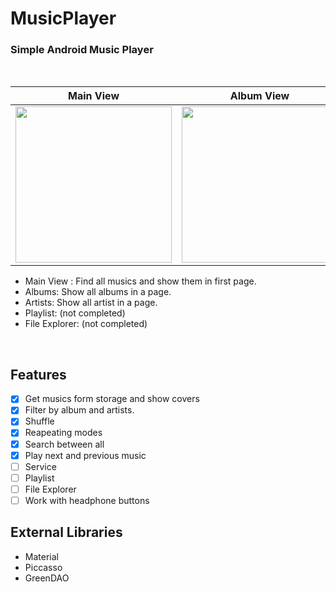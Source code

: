 # MusicPlayer

### Simple Android Music Player

<br>

| Main View | Album View | Track View |
|--|--|--|
| <img src="http://uupload.ir/files/8y54_screenshot_1576834728.png" width=250px> | <img src="http://uupload.ir/files/rx9l_screenshot_1576834733.png" width=250px> | <img src="http://uupload.ir/files/2muq_screenshot_1576834744.png" width=250px> |

 - Main View :  Find all musics and show them in first page.
 - Albums: Show all albums in a page.
 - Artists: Show all artist in a page.
 - Playlist: (not completed)
 - File Explorer: (not completed)

<br>

 ## Features
 - [x] Get musics form storage and show covers
 - [x] Filter by album and artists.
 - [x] Shuffle
 - [x] Reapeating modes
 - [x] Search between all
 - [x] Play next and previous music
 - [ ] Service
 - [ ] Playlist
 - [ ] File Explorer
 - [ ] Work with headphone buttons
 ## External Libraries
 - Material
 - Piccasso
 - GreenDAO